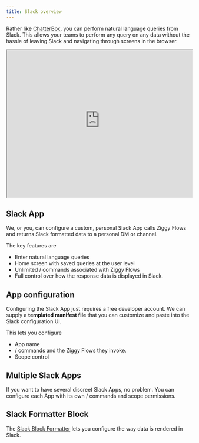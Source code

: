 ```yaml
---
title: Slack overview
---
```


Rather like [ChatterBox](search-chatterbox.md), you can perform natural language queries from Slack. This allows your teams to perform any query on any data without the hassle of leaving Slack and navigating through screens in the browser.

<iframe 
  src="https://nxucrsk2vrk61vtm.public.blob.vercel-storage.com/website-videos/slack-overview-UAw2NUTAo8NJHOiblOdEvfh8sSPyBT.mp4" 
  width="100%" 
  height="400" 
  allow="fullscreen; picture-in-picture" 
  allowfullscreen>
</iframe>

## Slack App
We, or you, can configure a custom, personal Slack App calls Ziggy Flows and returns Slack formatted data to a personal DM or channel.

The key features are

- Enter natural language queries
- Home screen with saved queries at the user level
- Unlimited / commands associated with Ziggy Flows
- Full control over how the response data is displayed in Slack.

## App configuration 
Configuring the Slack App just requires a free developer account. We can supply a **templated manifest file** that you can customize and paste into the Slack configuration UI.

This lets you configure

- App name
- / commands and the Ziggy Flows they invoke.
- Scope control

## Multiple Slack Apps
If you want to have several discreet Slack Apps, no problem. You can configure each App with its own / commands and scope permissions.

## Slack Formatter Block
The [Slack Block Formatter](/user-guide/block-types/slack/slack-formatter) lets you configure the way data is rendered in Slack.
